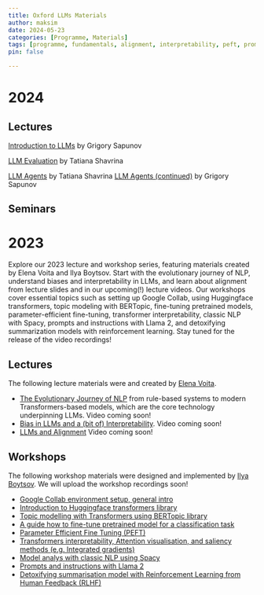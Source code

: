```yaml
---
title: Oxford LLMs Materials
author: maksim
date: 2024-05-23
categories: [Programme, Materials]
tags: [programme, fundamentals, alignment, interpretability, peft, prompts, llama2]
pin: false

---
```



# 2024

## Lectures

[Introduction to LLMs](https://docs.google.com/presentation/d/1avuQJE-Gf8t0an-sinXqkvKjzv1u4rLpO94ONOE_Vx4/edit#slide=id.p) by Grigory Sapunov

[LLM Evaluation](https://docs.google.com/presentation/d/1n_wwOPwbK9FPkVMKGA9Vneya4Jaf4lh13D9YO9byves/edit#slide=id.g303d6023e88_1_58) by Tatiana Shavrina

[LLM Agents](https://docs.google.com/presentation/d/10-6Erne_Fo62y2i4OOEaNkGTrcEEIk9sOObuSJlhR80/edit#slide=id.g303d938f784_1_58) by Tatiana Shavrina
[LLM Agents (continued)](https://docs.google.com/presentation/d/1Zlt3ARDbGBhVvmPaz7omaj6MlXIlIOFs7wm6P8GGrpc/edit#slide=id.p) by Grigory Sapunov



## Seminars



# 2023

Explore our 2023 lecture and workshop series, featuring materials created by Elena Voita and Ilya Boytsov. Start with the evolutionary journey of NLP, understand biases and interpretability in LLMs, and learn about alignment from lecture slides and in our upcoming(!) lecture videos. Our workshops cover essential topics such as setting up Google Collab, using Huggingface transformers, topic modeling with BERTopic, fine-tuning pretrained models, parameter-efficient fine-tuning, transformer interpretability, classic NLP with Spacy, prompts and instructions with Llama 2, and detoxifying summarization models with reinforcement learning. Stay tuned for the release of the video recordings!

## Lectures

The following lecture materials were and created by [Elena Voita](https://lena-voita.github.io/).
- [The Evolutionary Journey of NLP](https://github.com/antndlcrx/oxford-llms-workshop/blob/main/materials/lectures/day_1/The%20Evolutionary%20Journey%20in%20NLP.pdf) from rule-based systems to modern Transformers-based models, which are the core technology underpinning LLMs. Video coming soon! 
- [Bias in LLMs and a (bit of) Interpretability](https://github.com/antndlcrx/oxford-llms-workshop/blob/main/materials/lectures/day_2/Bias%20in%20LLMs%20and%20interpretability.pdf). Video coming soon!
- [LLMs and Alignment](https://github.com/antndlcrx/oxford-llms-workshop/blob/main/materials/lectures/day_3/Prompt%20engineering%2C%20RHLF%2C%20ChatGPT.pdf)
Video coming soon!

## Workshops
The following workshop materials were designed and implemented by [Ilya Boytsov](https://www.linkedin.com/in/ieboytsov/).
We will upload the workshop recordings soon!
- [Google Collab environment setup, general intro](https://github.com/antndlcrx/oxford-llms-workshop/blob/main/materials/seminars/day_1/0_Env%20setup%20and%20intro.ipynb)
- [Introduction to Huggingface transformers library](https://github.com/antndlcrx/oxford-llms-workshop/blob/main/materials/seminars/day_1/1_Intro%20to%20transformers.ipynb)
- [Topic modelling with Transformers using BERTopic library](https://github.com/antndlcrx/oxford-llms-workshop/blob/main/materials/seminars/day_1/2_Topic%20modelling%20with%20transformers.ipynb)
- [A guide how to fine-tune pretrained model for a classification task](https://github.com/antndlcrx/oxford-llms-workshop/blob/main/materials/seminars/day_1/3_Fine%20tune%20pretrained%20model.ipynb)
- [Parameter Efficient Fine Tuning (PEFT)](https://github.com/antndlcrx/oxford-llms-workshop/blob/main/materials/seminars/day_2/4_Parameter%20efficient%20fine%20tuning.ipynb)
- [Transformers interpretability, Attention visualisation, and saliency methods (e.g. Integrated gradients)](https://github.com/antndlcrx/oxford-llms-workshop/blob/main/materials/seminars/day_2/5_Transformers%20interpretability.ipynb)
- [Model analys with classic NLP using Spacy](https://github.com/antndlcrx/oxford-llms-workshop/blob/main/materials/seminars/day_2/6_Sentiment%20analysis%20with%20classic%20NLP.ipynb)
- [Prompts and instructions with Llama 2](https://github.com/antndlcrx/oxford-llms-workshop/blob/main/materials/seminars/day_3/7_Prompts%20and%20instructions%20with%20Llama%202.ipynb)
- [Detoxifying summarisation model with Reinforcement Learning from Human Feedback (RLHF)](https://github.com/antndlcrx/oxford-llms-workshop/blob/main/materials/seminars/day_3/8_LLMs%20alignment%20with%20RLHF.ipynb)
